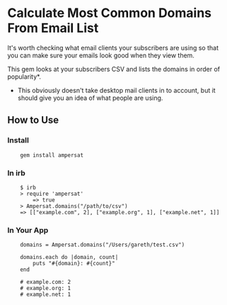 # Calculate Most Common Domains From Email List

It's worth checking what email clients your subscribers are using so that you can make sure your emails look good when they view them.

This gem looks at your subscribers CSV and lists the domains in order of popularity*.

* This obviously doesn't take desktop mail clients in to account, but it should give you an idea of what people are using.

## How to Use

### Install

		gem install ampersat

### In irb

		$ irb
		> require 'ampersat'
		    => true
		> Ampersat.domains("/path/to/csv")
		=> [["example.com", 2], ["example.org", 1], ["example.net", 1]]

### In Your App

		domains = Ampersat.domains("/Users/gareth/test.csv")

		domains.each do |domain, count|
			puts "#{domain}: #{count}"
		end

		# example.com: 2
		# example.org: 1
		# example.net: 1
